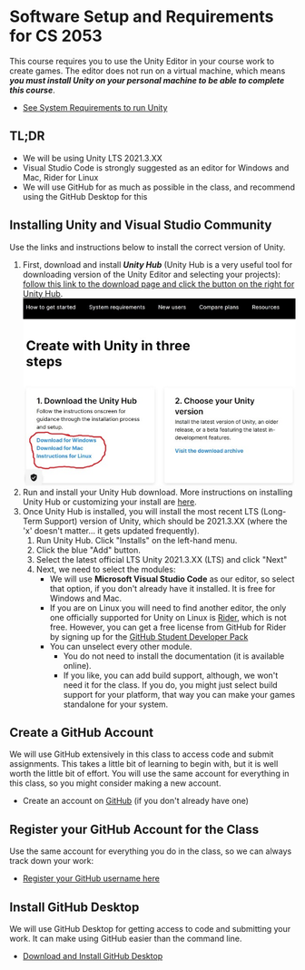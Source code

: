 # Software Setup and Requirements for CS 2053

This course requires you to use the Unity Editor in your course work to create games. The editor does not run on a virtual machine, which means ***you must install Unity on your personal machine to be able to complete this course***.

- [See System Requirements to run Unity](https://docs.unity3d.com/Manual/system-requirements.html#editor)

## TL;DR

- We will be using Unity LTS 2021.3.XX
- Visual Studio Code is strongly suggested as an editor for Windows and Mac, Rider for Linux
- We will use GitHub for as much as possible in the class, and recommend using the GitHub Desktop for this


## Installing Unity and Visual Studio Community

Use the links and instructions below to install the correct version of Unity.

1. First, download and install ***Unity Hub*** (Unity Hub is a very useful tool for downloading version of the Unity Editor and selecting your projects): [follow this link to the download page and click the button on the right for Unity Hub](https://unity3d.com/get-unity/download). ![Step 1](uploads/images/step1new.jpg)
2. Run and install your Unity Hub download. More instructions on installing Unity Hub or customizing your install are [here](https://docs.unity3d.com/Manual/GettingStartedInstallingHub.html).
3. Once Unity Hub is installed, you will install the most recent LTS (Long-Term Support) version of Unity, which should be 2021.3.XX (where the 'x' doesn't matter... it gets updated frequently).
   1. Run Unity Hub. Click "Installs" on the left-hand menu.
   2. Click the blue "Add" button.
   3. Select the latest official LTS Unity 2021.3.XX (LTS) and click "Next"
   4. Next, we need to select the modules:
      - We will use **Microsoft Visual Studio Code** as our editor, so select that option, if you don't already have it installed. It is free for Windows and Mac.
      - If you are on Linux you will need to find another editor, the only one officially supported for Unity on Linux is [Rider](https://www.jetbrains.com/rider/download/#section=linux), which is not free. However, you can get a free license from GitHub for Rider by signing up for the [GitHub Student Developer Pack](https://education.github.com/pack)
      - You can unselect every other module. 
        - You do not need to install the documentation (it is available online).
        - If you like, you can add build support, although, we won't need it for the class. If you do, you might just select build support for your platform, that way you can make your games standalone for your system.

## Create a GitHub Account

We will use GitHub extensively in this class to access code and submit assignments. This takes a little bit of learning to begin with, but it is well worth the little bit of effort. You will use the same account for everything in this class, so you might consider making a new account.

- Create an account on [GitHub](https://github.com/join?ref_cta=Sign+up&ref_loc=header+logged+out&ref_page=%2F&source=header-home) (if you don't already have one)

## Register your GitHub Account for the Class

Use the same account for everything you do in the class, so we can always track down your work:

- [Register your GitHub username here](https://forms.office.com/Pages/ResponsePage.aspx?id=0m5OJJoz80e5XORTUcGYt2DDxygrQlhCsPZcM-EPthdUMUo0M01XTU9WSkc1UlZFTk1DSUVMWFM2WC4u)

## Install GitHub Desktop

We will use GitHub Desktop for getting access to code and submitting your work. It can make using GitHub easier than the command line.

- [Download and Install GitHub Desktop](https://desktop.github.com/)
